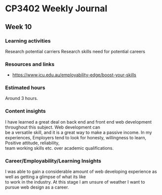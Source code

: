 # CP3402 Weekly Journal

## Week 10

### Learning activities
Research potential carriers
Research skills need for potential careers

### Resources and links
- https://www.jcu.edu.au/employability-edge/boost-your-skills

### Estimated hours
Around 3 hours.

### Content insights
I have learned a great deal on back end and front end web development throughout this subject. Web development can   
be a versatile skill, and it is a great way to make a passive income. 
In my experiences, Employers tend to look for honesty, willingness to learn, Positive attitude, reliability,   
team working skills etc. over academic qualifications.

### Career/Employability/Learning Insights
I was able to gain a considerable amount of web developing experience as well as getting a glimpse of what its like   
to work in the industry. At this stage I am unsure of weather I want to pursue web design as a career.